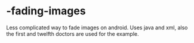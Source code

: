 # -fading-images
Less complicated way to fade images on android. Uses java and xml, also the first and twelfth doctors are used for the example. 
